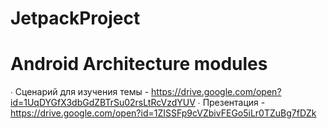 # JetpackProject

# Android Architecture modules
∙ Сценарий для изучения темы - https://drive.google.com/open?id=1UqDYGfX3dbGdZBTrSu02rsLtRcVzdYUV
∙ Презентация - https://drive.google.com/open?id=1ZISSFp9cVZbivFEGo5iLr0TZuBg7fDZk
